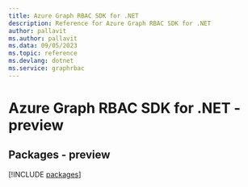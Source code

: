 ```yaml
---
title: Azure Graph RBAC SDK for .NET
description: Reference for Azure Graph RBAC SDK for .NET
author: pallavit
ms.author: pallavit
ms.data: 09/05/2023
ms.topic: reference
ms.devlang: dotnet
ms.service: graphrbac
---
```

# Azure Graph RBAC SDK for .NET - preview
## Packages - preview
[!INCLUDE [packages](graph-rbac-index.md)]
